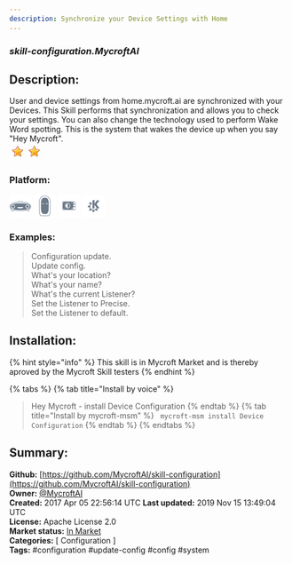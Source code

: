 ```yaml
---
description: Synchronize your Device Settings with Home
---
```


### _skill-configuration.MycroftAI_  
## Description:  
User and device settings from home.mycroft.ai are
synchronized with your Devices.  This Skill performs that synchronization and
allows you to check your settings.
You can also change the technology used to perform Wake Word spotting.  This is
the system that wakes the device up when you say "Hey Mycroft".  
![](../.gitbook/assets/star.png)![](../.gitbook/assets/star.png)  
  
### Platform:  
 ![Mark I](../.gitbook/assets/mark-1-icon.png)  ![Mark II](../.gitbook/assets/mark-2-icon.png)  ![Picroft](../.gitbook/assets/picroft-icon.png)  ![plasmoid](../.gitbook/assets/kde.png)   
### Examples:  
> Configuration update.  
> Update config.  
> What's your location?  
> What's your name?  
> What's the current Listener?  
> Set the Listener to Precise.  
> Set the Listener to default.  
  
## Installation:  
{% hint style="info" %}
This skill is in Mycroft Market and is thereby aproved by the Mycroft Skill testers
{% endhint %}
    
{% tabs %}
{% tab title="Install by voice" %}
> Hey Mycroft - install Device Configuration
{% endtab %}
  {% tab title="Install by mycroft-msm" %}
``` mycroft-msm install Device Configuration```
{% endtab %}
  {% endtabs %}
    
## Summary:  
**Github:** [https://github.com/MycroftAI/skill-configuration](https://github.com/MycroftAI/skill-configuration)  
**Owner:** [@MycroftAI](https://github.com/MycroftAI)  
**Created:** 2017 Apr 05 22:56:14 UTC  **Last updated:** 2019 Nov 15 13:49:04 UTC  
**License:** Apache License 2.0  
**Market status:** [In Market](https://market.mycroft.ai/skill/mycroft-configuration)  
**Categories:** [ Configuration ]   
**Tags:** \#configuration \#update-config \#config \#system   
